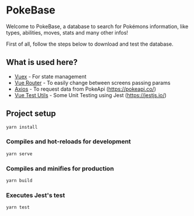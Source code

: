 # PokeBase

Welcome to PokeBase, a database to search for Pokémons information, like types, abilities, moves, stats and many other infos!

First of all, follow the steps below to download and test the database.

## What is used here?

-   [Vuex](https://vuex.vuejs.org/) - For state management
-   [Vue Router](https://router.vuejs.org/) - To easily change between screens passing params
-   [Axios](https://github.com/axios/axios) - To request data from PokeApi (https://pokeapi.co/)
-   [Vue Test Utils](https://vue-test-utils.vuejs.org/) - Some Unit Testing using Jest (https://jestjs.io/)

## Project setup

```
yarn install
```

### Compiles and hot-reloads for development

```
yarn serve
```

### Compiles and minifies for production

```
yarn build
```

### Executes Jest's test

```
yarn test
```
